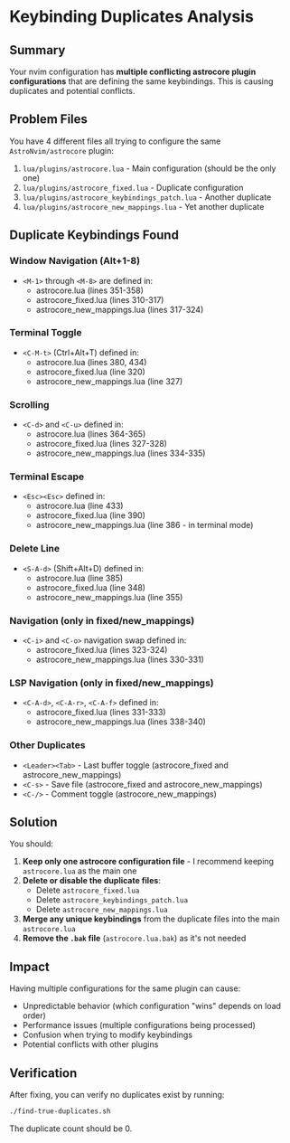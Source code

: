 # Keybinding Duplicates Analysis

## Summary

Your nvim configuration has **multiple conflicting astrocore plugin configurations** that are defining the same keybindings. This is causing duplicates and potential conflicts.

## Problem Files

You have 4 different files all trying to configure the same `AstroNvim/astrocore` plugin:

1. `lua/plugins/astrocore.lua` - Main configuration (should be the only one)
2. `lua/plugins/astrocore_fixed.lua` - Duplicate configuration
3. `lua/plugins/astrocore_keybindings_patch.lua` - Another duplicate
4. `lua/plugins/astrocore_new_mappings.lua` - Yet another duplicate

## Duplicate Keybindings Found

### Window Navigation (Alt+1-8)
- `<M-1>` through `<M-8>` are defined in:
  - astrocore.lua (lines 351-358)
  - astrocore_fixed.lua (lines 310-317)
  - astrocore_new_mappings.lua (lines 317-324)

### Terminal Toggle
- `<C-M-t>` (Ctrl+Alt+T) defined in:
  - astrocore.lua (lines 380, 434)
  - astrocore_fixed.lua (line 320)
  - astrocore_new_mappings.lua (line 327)

### Scrolling
- `<C-d>` and `<C-u>` defined in:
  - astrocore.lua (lines 364-365)
  - astrocore_fixed.lua (lines 327-328)
  - astrocore_new_mappings.lua (lines 334-335)

### Terminal Escape
- `<Esc><Esc>` defined in:
  - astrocore.lua (line 433)
  - astrocore_fixed.lua (line 390)
  - astrocore_new_mappings.lua (line 386 - in terminal mode)

### Delete Line
- `<S-A-d>` (Shift+Alt+D) defined in:
  - astrocore.lua (line 385)
  - astrocore_fixed.lua (line 348)
  - astrocore_new_mappings.lua (line 355)

### Navigation (only in fixed/new_mappings)
- `<C-i>` and `<C-o>` navigation swap defined in:
  - astrocore_fixed.lua (lines 323-324)
  - astrocore_new_mappings.lua (lines 330-331)

### LSP Navigation (only in fixed/new_mappings)
- `<C-A-d>`, `<C-A-r>`, `<C-A-f>` defined in:
  - astrocore_fixed.lua (lines 331-333)
  - astrocore_new_mappings.lua (lines 338-340)

### Other Duplicates
- `<Leader><Tab>` - Last buffer toggle (astrocore_fixed and astrocore_new_mappings)
- `<C-s>` - Save file (astrocore_fixed and astrocore_new_mappings)
- `<C-/>` - Comment toggle (astrocore_new_mappings)

## Solution

You should:

1. **Keep only one astrocore configuration file** - I recommend keeping `astrocore.lua` as the main one
2. **Delete or disable the duplicate files**:
   - Delete `astrocore_fixed.lua`
   - Delete `astrocore_keybindings_patch.lua`
   - Delete `astrocore_new_mappings.lua`
3. **Merge any unique keybindings** from the duplicate files into the main `astrocore.lua`
4. **Remove the `.bak` file** (`astrocore.lua.bak`) as it's not needed

## Impact

Having multiple configurations for the same plugin can cause:
- Unpredictable behavior (which configuration "wins" depends on load order)
- Performance issues (multiple configurations being processed)
- Confusion when trying to modify keybindings
- Potential conflicts with other plugins

## Verification

After fixing, you can verify no duplicates exist by running:
```bash
./find-true-duplicates.sh
```

The duplicate count should be 0.